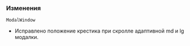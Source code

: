 ### Изменения

`ModalWindow`

- Исправлено положение крестика при скролле адаптивной md и lg модалки.
